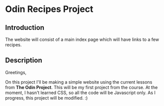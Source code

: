 <h1>Odin Recipes Project</h1>
<h2>Introduction</h2>
<p>The website will consist of a main index page which will have links to a few recipes.</p>
<h2>Description</h2>
<p>Greetings,</p>
<p></p>
<p>On this project I'll be making a simple website using the current lessons from <Strong>The Odin Project</Strong>. This will be my first project 
from the course. At the moment, I hasn't learned CSS, so all the code will be Javascript only. As I progress, this project will be modified. :)</p>
